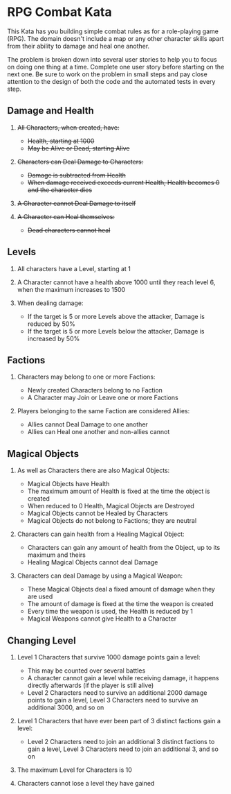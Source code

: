 # RPG Combat Kata

This Kata has you building simple combat rules as for a role-playing game (RPG). The domain doesn't include a map or any other character skills apart from their ability to damage and heal one another.

The problem is broken down into several user stories to help you to focus on doing one thing at a time. Complete one user story before starting on the next one. Be sure to work on the problem in small steps and pay close attention to the design of both the code and the automated tests in every step.

## Damage and Health

1. ~~All Characters, when created, have:~~
    * ~~Health, starting at 1000~~
    * ~~May be Alive or Dead, starting Alive~~

2. ~~Characters can Deal Damage to Characters:~~
    * ~~Damage is subtracted from Health~~
    * ~~When damage received exceeds current Health, Health becomes 0 and the character dies~~

3. ~~A Character cannot Deal Damage to itself~~

4. ~~A Character can Heal themselves:~~
    * ~~Dead characters cannot heal~~

## Levels

1. All characters have a Level, starting at 1

2. A Character cannot have a health above 1000 until they reach level 6, when the maximum increases to 1500

3. When dealing damage:
    * If the target is 5 or more Levels above the attacker, Damage is reduced by 50%
    * If the target is 5 or more Levels below the attacker, Damage is increased by 50%

## Factions

1. Characters may belong to one or more Factions:
    * Newly created Characters belong to no Faction
    * A Character may Join or Leave one or more Factions

2. Players belonging to the same Faction are considered Allies:
    * Allies cannot Deal Damage to one another
    * Allies can Heal one another and non-allies cannot

## Magical Objects

1. As well as Characters there are also Magical Objects:
    * Magical Objects have Health
    * The maximum amount of Health is fixed at the time the object is created
    * When reduced to 0 Health, Magical Objects are Destroyed
    * Magical Objects cannot be Healed by Characters
    * Magical Objects do not belong to Factions; they are neutral

2. Characters can gain health from a Healing Magical Object:
    * Characters can gain any amount of health from the Object, up to its maximum and theirs
    * Healing Magical Objects cannot deal Damage

3. Characters can deal Damage by using a Magical Weapon:
    * These Magical Objects deal a fixed amount of damage when they are used
    * The amount of damage is fixed at the time the weapon is created
    * Every time the weapon is used, the Health is reduced by 1
    * Magical Weapons cannot give Health to a Character

## Changing Level

1. Level 1 Characters that survive 1000 damage points gain a level:
    * This may be counted over several battles
    * A character cannot gain a level while receiving damage, it happens directly afterwards (if the player is still alive)
    * Level 2 Characters need to survive an additional 2000 damage points to gain a level, Level 3 Characters need to survive an additional 3000, and so on

2. Level 1 Characters that have ever been part of 3 distinct factions gain a level:
    * Level 2 Characters need to join an additional 3 distinct factions to gain a level, Level 3 Characters need to join an additional 3, and so on

3. The maximum Level for Characters is 10

4. Characters cannot lose a level they have gained
